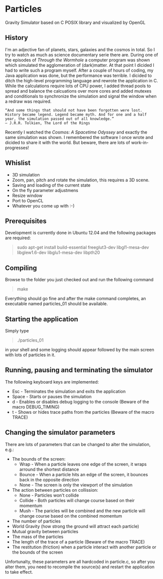 Particles
============

Gravity Simulator based on C POSIX library and visualized by OpenGL

## History
I'm an adjective fan of planets, stars, galaxies and the cosmos in total. So I try to watch as much as science documentary serie there are.
During one of the episodes of *Through the Wormhole* a computer program was shown which simulated the agglomeration of (dark)matter. At that point I dicided I had to write such a program myself. 
After a couple of hours of coding, my Java application was done, but the performance was terrible. I dicided to ditch the high-level programming language and rewrote the application in C.
While the calculations require lots of CPU power, I added thread pools to spread and balance the calcuations over more cores and added mutexes and conditionals to synchronize the simulation and signal the window when a redraw was required.
```
“And some things that should not have been forgotten were lost. History became legend. Legend became myth. And for one and a half year, the simulation passed out of all knowledge.”
― J.R.R. Tolkien, The Lord of the Rings
```
Recently I watched the *Cosmos: A Spacetime Odyssey* and exactly the same simulation was shown. I remembered the software I once wrote and dicided to share it with the world. But beware, there are lots of work-in-progresses!

## Whislist
* 3D simulation
* Zoom, pan, pitch and rotate the simulation, this requires a 3D scene. 
* Saving and loading of the current state
* On the fly parameter adjustmens
* Resize window
* Port to OpenCL
* Whatever you come up with :-)

## Prerequisites 
Development is currently done in Ubuntu 12.04 and the following packages are required:
> sudo apt-get install build-essential freeglut3-dev libgl1-mesa-dev libglew1.6-dev libglu1-mesa-dev libpth20

## Compiling 
Browse to the folder you just checked out and run the following command
> make

Everything should go fine and after the make command completes, an executable named particles_01 should be available. 

## Starting the application
Simply type 
> ./particles_01

in your shell and some logging should appear followed by the main screen with lots of particles in it. 

## Running, pausing and terminating the simulator
The following keyboard keys are implemented:
* Esc - Terminates the simulation and exits the application
* Space - Starts or pauses the simulation
* d - Enables or disables debug logging to the console (Beware of the macro DEBUG_TIMING)
* t - Shows or hides trace paths from the particles (Beware of the macro TRACE)

## Changing the simulator parameters
There are lots of parameters that can be changed to alter the simulation, e.g.:
* The bounds of the screen: 
  * Wrap - When a particle leaves one edge of the screen, it wraps arround the shortest distance
  * Bounce - When a particle hits an edge of the screen, it bounces back in the opposite direction
  * None - The screen is only the viewport of the simulation
* The action between particles on collission:
  * None - Particles won't collide 
  * Collide - Both particles will change course based on their momentum
  * Mush - The paricles will be combined and the new particle will change course based on the combined momentum
* The number of particles 
* World Gravity (how strong the ground will attract each particle)
* Mutual gravity between particles 
* The mass of the particles 
* The length of the trace of a particle (Beware of the macro TRACE)
* The restitution (friction) when a particle interact with another particle or the bounds of the screen

Unfortunalty, these parameters are all hardcoded in particle.c, so after you alter them, you need to recompile the source(s) and restart the application to take effect. 
